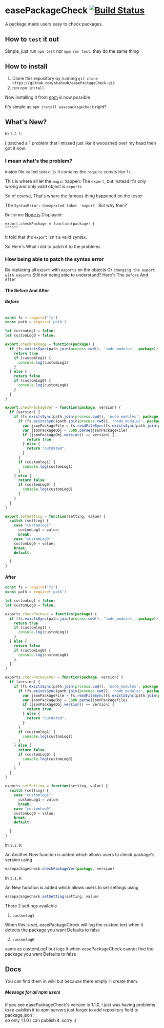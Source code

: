# easePackageCheck [![Build Status](https://travis-ci.com/shahoob/easePackageCheck.svg?branch=master)](https://travis-ci.com/shahoob/easePackageCheck)
A package made users easy to check packages.

## How to `test` it out
Simple, just run `npm test` nor `npm run test`. they do the same thing

## How to install
1. Clone this repository by running `git clone https;//github.com/shahoob/easePackageCheck.git`
2. run `npm install`

Now installing it from [npm](npmjs.com) is now possible

It's simple as `npm install easepackagecheck` right?

## What's New?
In `1.2.1`:

I patched a 1 problem that i missed just like it woooshed over my head then got it now.

### I mean what's the problem?
inside file called `index.js` it contains the `require` consts like `fs`,

This is where all let the `magic` happen:
The `export`, but instead it's only wrong and only vaild object is `exports`

So of course, That's where the famous thing happened on the tester

The `SyntaxError: Unexpected token 'export'`
But why then?

But since [Node.js](nodejs.com) Displayed:
```
export.checkPackage = function(package) {
^^^^^^
```
It told that the `export` isn't a vaild syntax.

So Here's What i did to patch it to the problems

### How being able to patch the syntax error

By replacing all `export` with `exports` on the objects
Or `changing the export with exports`
Still not being able to understand?
Here's The `Before` And `After`

#### The Before And After

##### Before

```javascript

const fs = require('fs')
const path = require('path')

let customLog1 = false;
let customLog0 = false;

export.checkPackage = function(package) {
  if (fs.existsSync(path.join(process.cwd(), 'node_modules', package))) {
    return true
    if (customlog1) {
      console.log(customLog1)
    }
  } else {
    return false
    if (customLog0) {
      console.log(customLog0)
    }
  }
}

export.checkPackageVer = function(package, version) {
  if (version) {
    if (fs.existsSync(path.join(process.cwd(), 'node_modules', package))) {
      if (fs.existsSync(path.join(process.cwd(), 'node_modules', package, 'package.json')) {
        var jsonPackageFile = fs.readFileSync(fs.existsSync(path.join(process.cwd(), 'node_modules', package, 'package.json'))
        var jsonPackageObj = JSON.parse(jsonPackageFile)
        if (jsonPackageObj.version() == version) {
          return true;
        } else {
          return "outdated";
        }
      }
      if (customlog1) {
        console.log(customLog1)
      }
    } else {
      return false
      if (customLog0) {
        console.log(customLog0)
      }
    }
  }
}

export.setSetting = function(setting, value) {
  switch (setting) {
    case "customlog1":
      customLog1 = value;
      break;
    case "customLog0":
    customLog0 = value;
    break;
    default:

  }
}

```

#### After

```javascript
const fs = require('fs')
const path = require('path')

let customLog1 = false;
let customLog0 = false;

exports.checkPackage = function(package) {
  if (fs.existsSync(path.join(process.cwd(), 'node_modules', package))) {
    return true
    if (customlog1) {
      console.log(customLog1)
    }
  } else {
    return false
    if (customLog0) {
      console.log(customLog0)
    }
  }
}

exports.checkPackageVer = function(package, version) {
  if (version) {
    if (fs.existsSync(path.join(process.cwd(), 'node_modules', package))) {
      if (fs.existsSync(path.join(process.cwd(), 'node_modules', package, 'package.json')) {
        var jsonPackageFile = fs.readFileSync(fs.existsSync(path.join(process.cwd(), 'node_modules', package, 'package.json'))
        var jsonPackageObj = JSON.parse(jsonPackageFile)
        if (jsonPackageObj.version() == version) {
          return true;
        } else {
          return "outdated";
        }
      }
      if (customlog1) {
        console.log(customLog1)
      }
    } else {
      return false
      if (customLog0) {
        console.log(customLog0)
      }
    }
  }
}

exports.setSetting = function(setting, value) {
  switch (setting) {
    case "customlog1":
      customLog1 = value;
      break;
    case "customLog0":
    customLog0 = value;
    break;
    default:

  }
}

```


In `1.2.0`:

An Another New function is added which allows users to check package's version using

```javascript
easepackagecheck.checkPackageVer(package, version)
```

In `1.1.0`:

An New function is added which allows users to set settings using

```javascript
easepackagecheck.setSetting(setting, value)
```

There 2 settings available

1. `customlog1`

When this is set, easePackageCheck will log the custom text when it detects the package you want
Defaults to false

2. `customlog0`

same as customLog1 but logs it when easePackageCheck cannot find the package you want
Defaults to false

## Docs
You can find them in wiki
but because there empty
ill create them.


##### Message for all npm users
if you see easePackageCheck's version is 1.1.0,
i just was having problems to re-publish it to npm servers
just forgot to add repository field to package.json :\
so only 1.1.0 i can publish it. sorry :(
